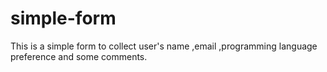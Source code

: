 # simple-form
This is a simple form to collect user's name ,email ,programming language preference and some comments.
